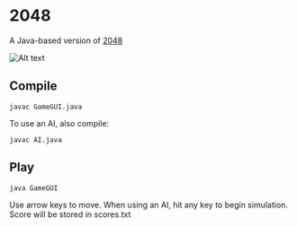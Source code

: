 2048
====

A Java-based version of [2048](http://gabrielecirulli.github.io/2048/)

![Alt text](http://i.imgur.com/3N3a2Pw.png)

Compile
-------

    javac GameGUI.java

To use an AI, also compile: 

    javac AI.java
    
Play
----

    java GameGUI

Use arrow keys to move. When using an AI, hit any key to begin simulation. Score will be stored in scores.txt

  
